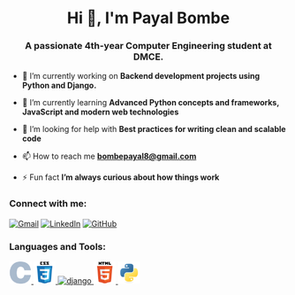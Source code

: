 <h1 align="center">Hi 👋, I'm Payal Bombe</h1>
<h3 align="center">A passionate 4th-year Computer Engineering student at DMCE.</h3>

- 🔭 I’m currently working on **Backend development projects using Python and Django.**

- 🌱 I’m currently learning **Advanced Python concepts and frameworks, JavaScript and modern web technologies**

- 🤝 I’m looking for help with **Best practices for writing clean and scalable code**

- 📫 How to reach me **bombepayal8@gmail.com**

- ⚡ Fun fact **I’m always curious about how things work**

<h3 align="left">Connect with me:</h3>
<p align="left">
  <a href="mailto:bombepayal8@gmail.com" target="blank"><img align="center" src="https://img.shields.io/badge/Gmail-D14836?style=flat&logo=gmail&logoColor=white" alt="Gmail" /></a>
  <a href="https://www.linkedin.com/in/payal-bombe-a38b4231a" target="blank"><img align="center" src="https://img.shields.io/badge/LinkedIn-blue?style=flat&logo=linkedin&logoColor=white" alt="LinkedIn" /></a>
  <a href="https://github.com/payalbombe" target="blank"><img align="center" src="https://img.shields.io/badge/GitHub-100000?style=flat&logo=github&logoColor=white" alt="GitHub" /></a>
</p>

<h3 align="left">Languages and Tools:</h3>
<p align="left"> 
  <a href="https://www.cprogramming.com/" target="_blank" rel="noreferrer"> 
    <img src="https://raw.githubusercontent.com/devicons/devicon/master/icons/c/c-original.svg" alt="c" width="40" height="40"/> 
  </a> 
  <a href="https://www.w3schools.com/css/" target="_blank" rel="noreferrer"> 
    <img src="https://raw.githubusercontent.com/devicons/devicon/master/icons/css3/css3-original-wordmark.svg" alt="css3" width="40" height="40"/> 
  </a> 
  <a href="https://www.djangoproject.com/" target="_blank" rel="noreferrer"> 
    <img src="https://cdn.worldvectorlogo.com/logos/django.svg" alt="django" width="40" height="40"/> 
  </a> 
  <a href="https://www.w3.org/html/" target="_blank" rel="noreferrer"> 
    <img src="https://raw.githubusercontent.com/devicons/devicon/master/icons/html5/html5-original-wordmark.svg" alt="html5" width="40" height="40"/> 
  </a> 
  <a href="https://www.python.org" target="_blank" rel="noreferrer"> 
    <img src="https://raw.githubusercontent.com/devicons/devicon/master/icons/python/python-original.svg" alt="python" width="40" height="40"/> 
  </a> 
</p>
